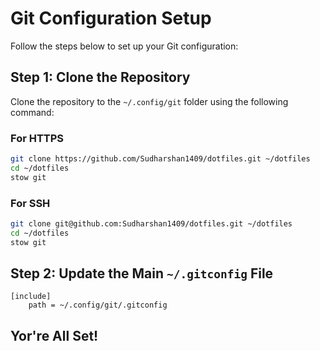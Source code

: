 # Git Configuration Setup

Follow the steps below to set up your Git configuration:

## Step 1: Clone the Repository

Clone the repository to the `~/.config/git` folder using the following command:

### For HTTPS

```bash
git clone https://github.com/Sudharshan1409/dotfiles.git ~/dotfiles
cd ~/dotfiles
stow git
```

### For SSH

```bash
git clone git@github.com:Sudharshan1409/dotfiles.git ~/dotfiles
cd ~/dotfiles
stow git
```

## Step 2: Update the Main `~/.gitconfig` File

```plaintext
[include]
    path = ~/.config/git/.gitconfig
```

## Yor're All Set!

